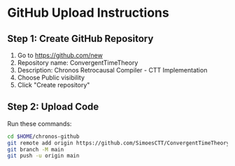# GitHub Upload Instructions

## Step 1: Create GitHub Repository
1. Go to https://github.com/new
2. Repository name: ConvergentTimeTheory
3. Description: Chronos Retrocausal Compiler - CTT Implementation
4. Choose Public visibility
5. Click "Create repository"

## Step 2: Upload Code
Run these commands:

```bash
cd $HOME/chronos-github
git remote add origin https://github.com/SimoesCTT/ConvergentTimeTheory.git
git branch -M main
git push -u origin main
